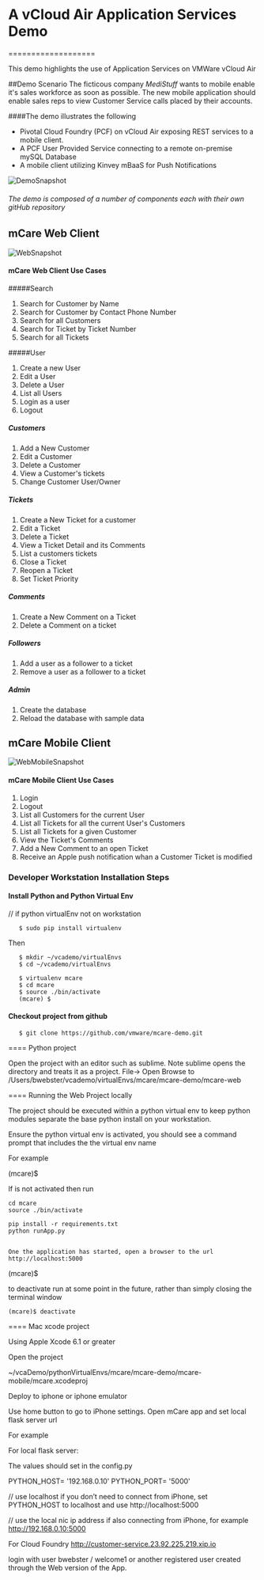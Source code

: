# A vCloud Air Application Services Demo
===================

This demo highlights the use of Application Services on VMWare vCloud Air

##Demo Scenario
The ficticous company *MediStuff* wants to mobile enable it's sales workforce as soon as possible.
The new mobile application should enable sales reps to view Customer Service calls placed by their accounts.


####The demo illustrates the following

- Pivotal Cloud Foundry (PCF) on vCloud Air exposing REST services to a mobile client.
- A PCF User Provided Service connecting to a remote on-premise mySQL Database
- A mobile client utilizing Kinvey mBaaS for Push Notifications

![DemoSnapshot](https://github.com/vmware/mcare-demo/blob/master/docs/resources/DemoSnapshot.png)

###### The demo is composed of a number of components each with their own gitHub repository



mCare Web Client
----------------

![WebSnapshot](https://github.com/vmware/mcare-demo/blob/master/docs/resources/mCareWeb.png)



#### mCare Web Client Use Cases

#####Search

1.  Search for Customer by Name
2.  Search for Customer by Contact Phone Number
3.  Search for all Customers
4.  Search for Ticket by Ticket Number
5.  Search for all Tickets

#####User

1. Create a new User
2. Edit a User
3. Delete a User
4. List all Users
5. Login as a user
6. Logout


##### Customers

1. Add a New Customer
2. Edit a Customer
3. Delete a Customer
4. View a Customer's tickets 
5. Change Customer User/Owner


##### Tickets

1. Create a New Ticket for a customer
2. Edit a Ticket
3. Delete a Ticket
4. View a Ticket Detail and its Comments
5. List a customers tickets
6. Close a Ticket
7. Reopen a Ticket
8. Set Ticket Priority


##### Comments

1. Create a New Comment on a Ticket
2. Delete a Comment on a ticket


##### Followers

1. Add a user as a follower to a ticket
2. Remove a user as a follower to a ticket

##### Admin

1. Create the database
2. Reload the database with sample  data


mCare Mobile Client
--------------------

![WebMobileSnapshot](https://github.com/vmware/mcare-demo/blob/master/docs/resources/mCare_mobile.png)

#### mCare Mobile Client Use Cases

1. Login
2. Logout  
3. List all Customers for the current User
4. List all Tickets for all the current User's Customers 
5. List all Tickets for a given Customer
6. View the Ticket's Comments
7. Add a New Comment to an open Ticket
8. Receive an Apple push notification whan a Customer Ticket is modified




### Developer Workstation Installation Steps


#### Install Python and Python Virtual Env

// if python virtualEnv not on workstation

```
   $ sudo pip install virtualenv
```

Then

```
   $ mkdir ~/vcademo/virtualEnvs
   $ cd ~/vcademo/virtualEnvs

   $ virtualenv mcare
   $ cd mcare
   $ source ./bin/activate
   (mcare) $
```

#### Checkout project from github

```
   $ git clone https://github.com/vmware/mcare-demo.git
```


==== Python project

Open the project with an editor such as sublime.
Note sublime opens the directory and treats it as a project.
File-> Open 
Browse to
/Users/bwebster/vcademo/virtualEnvs/mcare/mcare-demo/mcare-web


==== Running the Web Project locally

The project should be executed within a python virtual env
to keep python modules separate the base python install on your workstation.

Ensure the python virtual env is activated, you should see a command prompt
that includes the the virtual env name 

For example

(mcare)$ 

If is not activated then run

```
cd mcare
source ./bin/activate

pip install -r requirements.txt
python runApp.py


One the application has started, open a browser to the url
http://localhost:5000
```

(mcare)$ 


to deactivate run at some point in the future, rather than simply
closing the terminal window

```
(mcare)$ deactivate
```

==== Mac xcode project

Using Apple Xcode 6.1 or greater

Open the project

~/vcaDemo/pythonVirtualEnvs/mcare/mcare-demo/mcare-mobile/mcare.xcodeproj

Deploy to iphone or iphone  emulator

Use home button to go to iPhone settings.
Open mCare app and set local flask server url

For example

For local flask server:

The values should set in the config.py

  PYTHON_HOST= '192.168.0.10'
  PYTHON_PORT= '5000'

// use localhost if you don’t need to connect from iPhone, set PYTHON_HOST to localhost and use
http://localhost:5000

// use the local nic ip address if also connecting from iPhone, for example
http://192.168.0.10:5000

For Cloud Foundry
http://customer-service.23.92.225.219.xip.io


login with user  bwebster / welcome1
or another registered user created through the Web version of the App.

